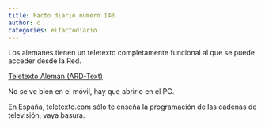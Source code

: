 ```yaml
---
title: Facto diario número 140.
author: c
categories: elfactodiario
---
```

Los alemanes tienen un teletexto completamente funcional al que se puede acceder desde la Red.

[Teletexto Alemán (ARD-Text)](https://www.ard-text.de/)

No se ve bien en el móvil, hay que abrirlo en el PC.

En España, teletexto.com sólo te enseña la programación de las cadenas de televisión, vaya basura.